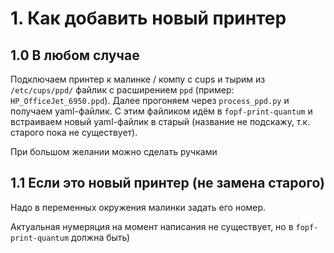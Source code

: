 # 1. Как добавить новый принтер

## 1.0 В любом случае
Подключаем принтер к малинке / компу с cups и тырим из `/etc/cups/ppd/` файлик с расширением `ppd` (пример: `HP_OfficeJet_6950.ppd`). Далее прогоняем через `process_ppd.py` и получаем yaml-файлик. С этим файликом идём в `fopf-print-quantum` и встраиваем новый yaml-файлик в старый (название не подскажу, т.к. старого пока не существует).

При большом желании можно сделать ручками

## 1.1 Если это новый принтер (не замена старого)
Надо в переменных окружения малинки задать его номер.

Актуальная нумеряция на момент написания не существует, но в `fopf-print-quantum` должна быть)


